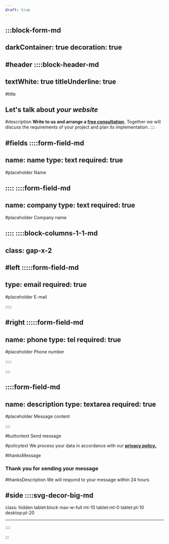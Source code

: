 ```yaml
---
draft: true
---
```



:::block-form-md
---
darkContainer: true
decoration: true
---

#header
::::block-header-md
---
textWhite: true
titleUnderline: true
---
#title
## Let's talk about *your website*

#description
**Write to us and arrange a <u>free consultation</u>.** Together we will discuss the requirements of your project and plan its implementation.
::::

#fields
::::form-field-md
---
name: name
type: text
required: true
---

#placeholder
Name

::::
::::form-field-md
---
name: company
type: text
required: true
---

#placeholder
Company name

::::
::::block-columns-1-1-md
---
class: gap-x-2
---

#left
:::::form-field-md
---
type: email
required: true
---

#placeholder
E-mail

:::::

#right
:::::form-field-md
---
name: phone
type: tel
required: true
---

#placeholder
Phone number

:::::


::::


::::form-field-md
---
name: description
type: textarea
required: true
---

#placeholder
Message content

::::

#buttontext
Send message

#policytext
We process your data in accordance with our <u>**privacy policy.**</u>

#thanksMessage
### Thank you for sending your message

#thanksDescription
We will respond to your message within 24 hours

#side
::::svg-decor-big-md
---
class: hidden tablet:block max-w-full mt-10 tablet:mt-0 tablet:pl-10 desktop:pl-20

---
::::

:::